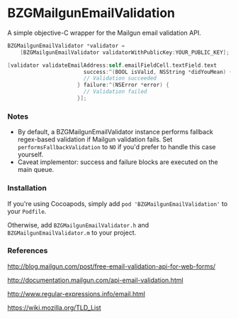 # BZGMailgunEmailValidation

A simple objective-C wrapper for the Mailgun email validation API.

```objective-c
BZGMailgunEmailValidator *validator = 
    [BZGMailgunEmailValidator validatorWithPublicKey:YOUR_PUBLIC_KEY];

[validator validateEmailAddress:self.emailFieldCell.textField.text
                        success:^(BOOL isValid, NSString *didYouMean) {
                        // Validation succeeded
                      } failure:^(NSError *error) {
                        // Validation failed
                      }];
```

### Notes
* By default, a BZGMailgunEmailValidator instance performs fallback regex-based validation if Mailgun validation fails. Set `performsFallbackValidation` to `NO` if you'd prefer to handle this case yourself.
* Caveat implementor: success and failure blocks are executed on the main queue.

### Installation
If you're using Cocoapods, simply add `pod 'BZGMailgunEmailValidation'` to your `Podfile`. 

Otherwise, add `BZGMailgunEmailValidator.h` and `BZGMailgunEmailValidator.m` to your project.

### References
http://blog.mailgun.com/post/free-email-validation-api-for-web-forms/

http://documentation.mailgun.com/api-email-validation.html

http://www.regular-expressions.info/email.html

https://wiki.mozilla.org/TLD_List
